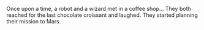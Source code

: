 Once upon a time, a robot and a wizard met in a coffee shop...
They both reached for the last chocolate croissant and laughed.
They started planning their mission to Mars.

